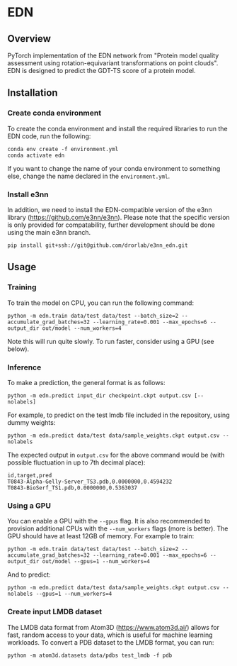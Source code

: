 # EDN

## Overview

PyTorch implementation of the EDN network from "Protein model quality assessment
using rotation-equivariant transformations on point clouds". EDN is designed to predict the
GDT-TS score of a protein model.

## Installation

### Create conda environment

To create the conda environment and install the required libraries to run the EDN code,
run the following:
```
conda env create -f environment.yml
conda activate edn
```

If you want to change the name of your conda environment to something else, change the name declared in the `environment.yml`.

### Install e3nn

In addition, we need to install the EDN-compatible version of the e3nn library (https://github.com/e3nn/e3nn). Please note that the specific version is only provided for compatability, further development should be done using the main e3nn branch.

`pip install git+ssh://git@github.com/drorlab/e3nn_edn.git`

## Usage

### Training

To train the model on CPU, you can run the following command:

`python -m edn.train data/test data/test --batch_size=2 --accumulate_grad_batches=32 --learning_rate=0.001 --max_epochs=6 --output_dir out/model --num_workers=4`

Note this will run quite slowly. To run faster, consider using a GPU (see below).

### Inference

To make a prediction, the general format is as follows:

`python -m edn.predict input_dir checkpoint.ckpt output.csv [--nolabels]`

For example, to predict on the test lmdb file included in the repository, using dummy weights:

`python -m edn.predict data/test data/sample_weights.ckpt output.csv --nolabels`

The expected output in `output.csv` for the above command would be (with possible fluctuation in up to 7th decimal place):

```
id,target,pred
T0843-Alpha-Gelly-Server_TS3.pdb,0.0000000,0.4594232
T0843-BioSerf_TS1.pdb,0.0000000,0.5363037
```

### Using a GPU

You can enable a GPU with the `--gpus` flag.  It is also recommended to provision additional CPUs with the `--num_workers` flags (more is better). The GPU should have at least 12GB of memory.  For example to train:

`python -m edn.train data/test data/test --batch_size=2 --accumulate_grad_batches=32 --learning_rate=0.001 --max_epochs=6 --output_dir out/model --gpus=1 --num_workers=4`

And to predict:

`python -m edn.predict data/test data/sample_weights.ckpt output.csv --nolabels --gpus=1 --num_workers=4`


### Create input LMDB dataset

The LMDB data format from Atom3D (https://www.atom3d.ai/) allows for fast, random access to your data, which is useful for machine learning workloads. To convert a PDB dataset to the LMDB format, you can run:

`python -m atom3d.datasets data/pdbs test_lmdb -f pdb`

